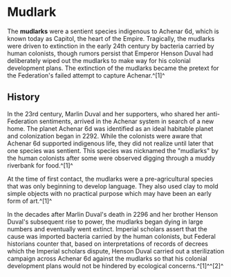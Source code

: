 # Mudlark
The **mudlarks** were a sentient species indigenous to Achenar 6d, which is known today as Capitol, the heart of the Empire. Tragically, the mudlarks were driven to extinction in the early 24th century by bacteria carried by human colonists, though rumors persist that Emperor Henson Duval had deliberately wiped out the mudlarks to make way for his colonial development plans. The extinction of the mudlarks became the pretext for the Federation's failed attempt to capture Achenar.^[1]^

## History

In the 23rd century, Marlin Duval and her supporters, who shared her anti-Federation sentiments, arrived in the Achenar system in search of a new home. The planet Achenar 6d was identified as an ideal habitable planet and colonization began in 2292. While the colonists were aware that Achenar 6d supported indigenous life, they did not realize until later that one species was sentient. This species was nicknamed the "mudlarks" by the human colonists after some were observed digging through a muddy riverbank for food.^[1]^

At the time of first contact, the mudlarks were a pre-agricultural species that was only beginning to develop language. They also used clay to mold simple objects with no practical purpose which may have been an early form of art.^[1]^

In the decades after Marlin Duval's death in 2296 and her brother Henson Duval's subsequent rise to power, the mudlarks began dying in large numbers and eventually went extinct. Imperial scholars assert that the cause was imported bacteria carried by the human colonists, but Federal historians counter that, based on interpretations of records of decrees which the Imperial scholars dispute, Henson Duval carried out a sterilization campaign across Achenar 6d against the mudlarks so that his colonial development plans would not be hindered by ecological concerns.^[1]^^[2]^